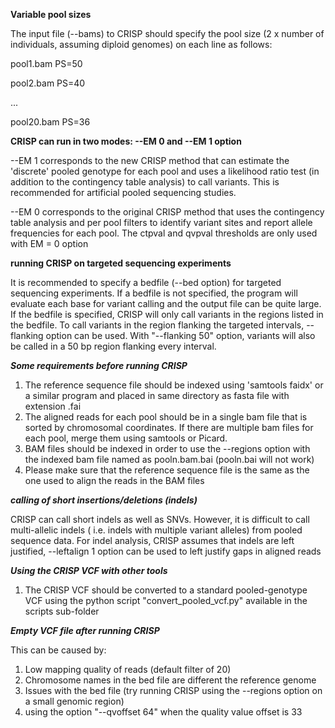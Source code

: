 
**Variable pool sizes** 

The input file (--bams) to CRISP should specify the pool size (2 x number of individuals, assuming diploid genomes) on each line as follows: 

pool1.bam PS=50

pool2.bam PS=40

...

pool20.bam PS=36


**CRISP can run in two modes: --EM 0 and --EM 1 option**

--EM 1 corresponds to the new CRISP method that can estimate the 'discrete' pooled genotype for each pool
and uses a likelihood ratio test (in addition to the contingency table analysis) to call variants. This is 
recommended for artificial pooled sequencing studies. 

--EM 0 corresponds to the original CRISP method that uses the contingency table analysis and per pool filters
to identify variant sites and report allele frequencies for each pool. The ctpval and qvpval 
thresholds are only used with EM = 0 option


**running CRISP on targeted sequencing experiments**

It is recommended to specify a bedfile (--bed option) for targeted sequencing experiments. If a bedfile is 
not specified, the program will evaluate each base for variant calling and the output file can be quite
large. If the bedfile is specified, CRISP will only call variants in the regions listed in the bedfile. To call variants in the region flanking the targeted intervals, --flanking option can be used. With "--flanking 50" option, 
variants will also be called in a 50 bp region flanking every interval. 

***Some requirements before running CRISP***

1. The reference sequence file should be indexed using 'samtools faidx' or a similar 
program and placed in same directory as fasta file with extension .fai
2. The aligned reads for each pool should be in a single bam file that 
is sorted by chromosomal coordinates. If there are multiple bam files for each pool, merge them
using samtools or Picard. 
3. BAM files should be indexed in order to use the --regions option with the 
indexed bam file named as pooln.bam.bai (pooln.bai will not work)
4. Please make sure that the reference sequence file is the same as the one used to align 
the reads in the BAM files


***calling of short insertions/deletions (indels)***

CRISP can call short indels as well as SNVs. However, it is difficult to call multi-allelic indels (
i.e. indels with multiple variant alleles) from pooled sequence data. For indel analysis, CRISP assumes that indels are left justified, --leftalign 1 option can be used to left justify gaps in aligned reads


***Using the CRISP VCF with other tools***

1. The CRISP VCF should be converted to a standard pooled-genotype VCF using the python script "convert_pooled_vcf.py" available in the scripts sub-folder

***Empty VCF file after running CRISP***

This can be caused by: 

1. Low mapping quality of reads (default filter of 20)
2. Chromosome names in the bed file are different the reference genome
3. Issues with the bed file (try running CRISP using the --regions option on a small genomic region) 
4. using the option "--qvoffset 64" when the quality value offset is 33




